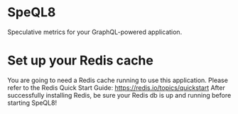 # SpeQL8
Speculative metrics for your GraphQL-powered application.


# Set up your Redis cache

You are going to need a Redis cache running to use this application.
Please refer to the Redis Quick Start Guide:
https://redis.io/topics/quickstart
After successfully installing Redis, be sure your Redis db is up and running before starting SpeQL8!